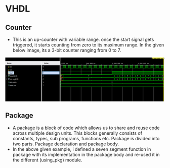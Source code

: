 # VHDL

## Counter
- This is an up-counter with variable range. once the start signal gets triggered, it starts counting from zero to its maximum range. In the given below image, its a 3-bit counter ranging from 0 to 7.
  
![seq_det](https://github.com/DineshReddy2k/VHDL_projects/blob/main/counter.png)

## Package
- A package is a block of code which allows us to share and reuse code across multiple design units. This blocks generally consists of constants, types, sub programs, functions etc. Package is divided into two parts. Package declaration and package body.
- In the above given example, i defined a seven segment function in package with its implementation in the package body and re-used it in the different (using_pkg) module.


